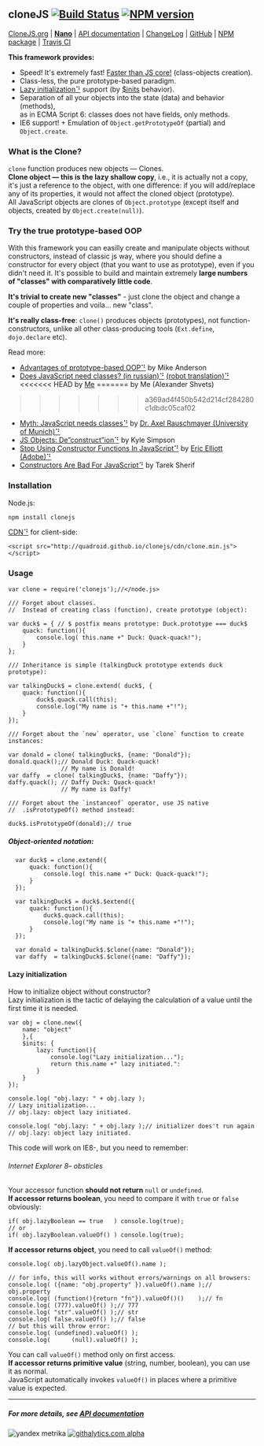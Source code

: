 <!-- HIDDEN: -->
## cloneJS [![Build Status](https://travis-ci.org/quadroid/clonejs.png?branch=master "travis-ci.org")](https://travis-ci.org/quadroid/clonejs) [![NPM version](https://badge.fury.io/js/clonejs.png)](http://badge.fury.io/js/clonejs)  
[CloneJS.org](http://clonejs.org)
|  [**Nano**](http://github.com/quadroid/clonejs-nano)
|  [API documentation](http://clonejs.org/symbols/clone.html)
|  [ChangeLog](https://github.com/quadroid/clonejs/blob/master/CHANGELOG.md)
|  [GitHub](http://github.com/quadroid/clonejs)
|  [NPM package](http://npmjs.org/package/clonejs)
|  [Travis CI](http://travis-ci.org/quadroid/clonejs)
<!-- /HIDDEN -->
  
**This framework provides:**

* Speed! It's extremely fast! [Faster than JS core!][jsperf] (class-objects creation).
* Class-less, the pure prototype-based paradigm.
* [Lazy initialization⠙][] support (by [$inits][] behavior).
* Separation of all your objects into the state (data) and behavior (methods),  
  as in ECMA Script 6: classes does not have fields, only methods.
* IE6 support! + Emulation of `Object.getPrototypeOf` (partial) and `Object.create`.

[Lazy initialization⠙]: http://martinfowler.com/bliki/LazyInitialization.html
[jsperf]: http://jsperf.com/object-properties-init/4
[$inits]: http://clonejs.org/symbols/clone.behavior$.html#$inits

### What is the Clone?

`clone` function produces new objects — Clones.  
**Clone object — this is the lazy shallow copy**, i.e., it is actually not a copy, it's just a reference to the object,
with one difference: if you will add/replace any of its properties, it would not affect the cloned object (prototype).  
All JavaScript objects are clones of `Object.prototype` (except itself and objects, created by `Object.create(null)`). 

### Try the true prototype-based OOP

With this framework you can easilly create and manipulate objects without constructors, instead of classic js way,
where you should define a constructor for every object (that you want to use as prototype), even if you didn't need it.
It's possible to build and maintain extremely **large numbers of "classes" with comparatively little code**.

**It's trivial to create new "classes"** - just clone the object and change a couple of properties and voila... new "class".

**It's really class-free**: `clone()` produces objects (prototypes), not function-constructors, unlike all other class-producing tools (`Ext.define`, `dojo.declare` etc).

Read more:

- [Advantages of prototype-based OOP⠙](http://programmers.stackexchange.com/questions/110936/what-are-the-advantages-of-prototype-based-oop-over-class-based-oop#answers-header)
by Mike Anderson
- [Does JavaScript need classes? (in russian)⠙](http://habrahabr.ru/post/175029/) [(robot translation)⠙](http://translate.google.com/translate?hl=&sl=ru&tl=en&u=http%3A%2F%2Fhabrahabr.ru%2Fpost%2F175029%2F)
<<<<<<< HEAD
by [Me](//github.com/quadroid)
=======
by Me (Alexander Shvets)
>>>>>>> a369ad4f450b542d214cf284280c1dbdc05caf02
- [Myth: JavaScript needs classes⠙](http://www.2ality.com/2011/11/javascript-classes.html)
by [Dr. Axel Rauschmayer (University of Munich)⠙](http://rauschma.de)
- [JS Objects: De”construct”ion⠙](http://davidwalsh.name/javascript-objects-deconstruction)
by Kyle Simpson
- [Stop Using Constructor Functions In JavaScript⠙](http://ericleads.com/2012/09/stop-using-constructor-functions-in-javascript/)
by [Eric Elliott (Adobe)⠙](http://ericleads.com/about/)
- [Constructors Are Bad For JavaScript⠙](http://tareksherif.ca/blog/2013/08/constructors-are-bad-for-javascript/)
by Tarek Sherif

### Installation

Node.js:

    npm install clonejs

[CDN⠙][] for client-side:

    <script src="http://quadroid.github.io/clonejs/cdn/clone.min.js"></script>

### Usage

    var clone = require('clonejs');//</node.js>
        
    /// Forget about classes.    
    //  Instead of creating class (function), create prototype (object):
    
    var duck$ = { // $ postfix means prototype: Duck.prototype === duck$
        quack: function(){
            console.log( this.name +" Duck: Quack-quack!");
        }
    };

    /// Inheritance is simple (talkingDuck prototype extends duck prototype):
    
    var talkingDuck$ = clone.extend( duck$, {
        quack: function(){
            duck$.quack.call(this);
            console.log("My name is "+ this.name +"!");
        }
    });
    
    /// Forget about the `new` operator, use `clone` function to create instances:
    
    var donald = clone( talkingDuck$, {name: "Donald"});
    donald.quack();// Donald Duck: Quack-quack! 
                   // My name is Donald!
    var daffy  = clone( talkingDuck$, {name: "Daffy"});
    daffy.quack(); // Daffy Duck: Quack-quack! 
                   // My name is Daffy!

    /// Forget about the `instanceof` operator, use JS native 
    //  .isPrototypeOf() method instead:
    
    duck$.isPrototypeOf(donald);// true

##### Object-oriented notation:
      
      var duck$ = clone.extend({
          quack: function(){
              console.log( this.name +" Duck: Quack-quack!");
          }
      });
        
      var talkingDuck$ = duck$.$extend({
          quack: function(){
              duck$.quack.call(this);
              console.log("My name is "+ this.name +"!");
          }
      });
            
      var donald = talkingDuck$.$clone({name: "Donald"});
      var daffy  = talkingDuck$.$clone({name: "Daffy"});

#### Lazy initialization

How to initialize object without constructor?  
Lazy initialization is the tactic of delaying the calculation of a value until the first time it is needed.

    var obj = clone.new({
        name: "object"
        },{
        $inits: {
            lazy: function(){
                console.log("Lazy initialization...");
                return this.name +" lazy initiated.":
            }
        }
    });
    
    console.log( "obj.lazy: " + obj.lazy );
    // Lazy initialization...
    // obj.lazy: object lazy initiated.
    
    console.log( "obj.lazy: " + obj.lazy );// initializer does't run again
    // obj.lazy: object lazy initiated.

This code will work on IE8-, but you need to remember:

###### Internet Explorer 8– obsticles
    
Your accessor function **should not return** `null` or `undefined`.  
**If accessor returns boolean**, you need to compare it with `true` or `false` obviously:

    if( obj.lazyBoolean == true   ) console.log(true);
    // or
    if( obj.lazyBoolean.valueOf() ) console.log(true);

**If accessor returns object**, you need to call `valueOf()` method:

    console.log( obj.lazyObject.valueOf().name );
    
    // for info, this will works without errors/warnings on all browsers:
    console.log( ({name: "obj.property" }).valueOf().name );// obj.property
    console.log( (function(){return "fn"}).valueOf()()    );// fn
    console.log( (777).valueOf() );// 777
    console.log( "str".valueOf() );// str
    console.log( false.valueOf() );// false
    // but this will throw error:
    console.log( (undefined).valueOf() );
    console.log(      (null).valueOf() );
    
You can call `valueOf()` method only on first access.   
**If accessor returns primitive value** (string, number, boolean), you can use it as normal.  
JavaScript automatically invokes `valueOf()` in places where a primitive value is expected.

-----

##### For more details, see [API documentation](http://clonejs.org/symbols/clone.html)
  
[clone]: http://clonejs.org/symbols/clone.html#clone
[create]: http://clonejs.org/symbols/clone.html#create

[Object.create⠙]: https://developer.mozilla.org/en-US/docs/JavaScript/Reference/Global_Objects/Object/create
[Object.defineProperty⠙]: https://developer.mozilla.org/en-US/docs/JavaScript/Reference/Global_Objects/Object/defineProperty
[property descriptors⠙]: http://ejohn.org/blog/ecmascript-5-objects-and-properties/#ig-sh-1

[CDN⠙]: http://code.lancepollard.com/github-as-a-cdn/

<!-- HIDDEN: -->
![yandex metrika](http://mc.yandex.ru/watch/20738752)
[![githalytics.com alpha](https://cruel-carlota.pagodabox.com/3110be9614da5cb337ebd483c187010f "githalytics.com")](http://githalytics.com/quadroid/clonejs)
<!-- /HIDDEN -->

